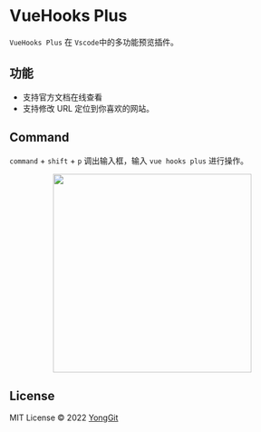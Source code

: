 # VueHooks Plus

`VueHooks Plus` 在 `Vscode`中的多功能预览插件。

## 功能

- 支持官方文档在线查看
- 支持修改 URL 定位到你喜欢的网站。

## Command

`command` + `shift` + `p` 调出输入框，输入 `vue hooks plus` 进行操作。

<p align="center">
<img width="350" src="resources/preview1.png">
</p>

## License

MIT License © 2022 [YongGit](https://github.com/NelsonYong)
